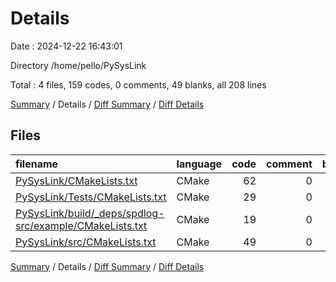 # Details

Date : 2024-12-22 16:43:01

Directory /home/pello/PySysLink

Total : 4 files,  159 codes, 0 comments, 49 blanks, all 208 lines

[Summary](results.md) / Details / [Diff Summary](diff.md) / [Diff Details](diff-details.md)

## Files
| filename | language | code | comment | blank | total |
| :--- | :--- | ---: | ---: | ---: | ---: |
| [PySysLink/CMakeLists.txt](/PySysLink/CMakeLists.txt) | CMake | 62 | 0 | 25 | 87 |
| [PySysLink/Tests/CMakeLists.txt](/PySysLink/Tests/CMakeLists.txt) | CMake | 29 | 0 | 8 | 37 |
| [PySysLink/build/_deps/spdlog-src/example/CMakeLists.txt](/PySysLink/build/_deps/spdlog-src/example/CMakeLists.txt) | CMake | 19 | 0 | 5 | 24 |
| [PySysLink/src/CMakeLists.txt](/PySysLink/src/CMakeLists.txt) | CMake | 49 | 0 | 11 | 60 |

[Summary](results.md) / Details / [Diff Summary](diff.md) / [Diff Details](diff-details.md)